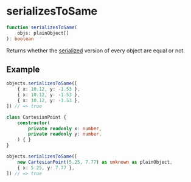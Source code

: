 # serializesToSame

```ts
function serializesToSame(
    objs: plainObject[]
): boolean
```

Returns whether the [serialized](./serialize.md) version of every object are equal or not.

## Example

```ts
objects.serializesToSame([
    { x: 10.12, y: -1.53 },
    { x: 10.12, y: -1.53 },
    { x: 10.12, y: -1.53 },
]) // => true
```

```ts
class CartesianPoint {
    constructor(
        private readonly x: number,
        private readonly y: number,
    ) { }
}

objects.serializesToSame([
    new CartesianPoint(5.25, 7.77) as unknown as plainObject,
    { x: 5.25, y: 7.77 },
]) // => true
```
